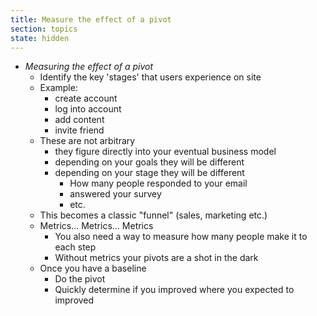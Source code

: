 ```yaml
---
title: Measure the effect of a pivot
section: topics
state: hidden
---
```


* *Measuring the effect of a pivot*
	* Identify the key 'stages' that users experience on site
	* Example: 
		* create account
		* log into account
		* add content
		* invite friend
	* These are not arbitrary
		* they figure directly into your eventual business model
		* depending on your goals they will be different
		* depending on your stage they will be different
			* How many people responded to your email
			* answered your survey
			* etc.
	* This becomes a classic "funnel" (sales, marketing etc.)
	* Metrics... Metrics... Metrics
		* You also need a way to measure how many people make it to each step
		* Without metrics your pivots are a shot in the dark
	* Once you have a baseline
		* Do the pivot
		* Quickly determine if you improved where you expected to improved
